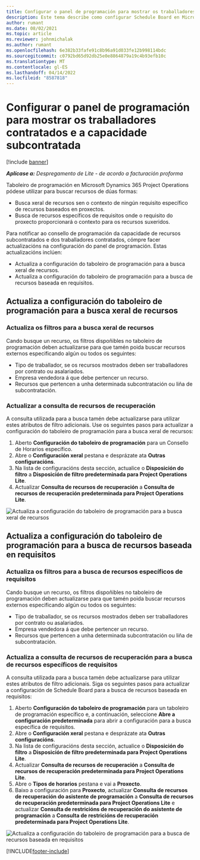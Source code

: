 ```yaml
---
title: Configurar o panel de programación para mostrar os traballadores contratados e a capacidade subcontratada
description: Este tema describe como configurar Schedule Board en Microsoft Dynamics 365 Project Operations para mostrar a capacidade de recursos subcontratados ao dotar de persoal as necesidades de recursos do proxecto.
author: rumant
ms.date: 08/02/2021
ms.topic: article
ms.reviewer: johnmichalak
ms.author: rumant
ms.openlocfilehash: 6e382b33fafe91c8b96a91d033fe12b998114bdc
ms.sourcegitcommit: c0792bd65d92db25e0e8864879a19c4b93efb10c
ms.translationtype: MT
ms.contentlocale: gl-ES
ms.lasthandoff: 04/14/2022
ms.locfileid: "8587818"
---
```

# <a name="configure-schedule-board-to-show-contract-workers-and-subcontracted-capacity"></a>Configurar o panel de programación para mostrar os traballadores contratados e a capacidade subcontratada 

[!include [banner](../../includes/dataverse-preview.md)]

_**Aplícase a:** Despregamento de Lite - de acordo a facturación proforma_

Taboleiro de programación en Microsoft Dynamics 365 Project Operations pódese utilizar para buscar recursos de dúas formas:

- Busca xeral de recursos sen o contexto de ningún requisito específico de recursos baseados en proxectos.
- Busca de recursos específicos de requisitos onde o requisito do proxecto proporcionará o contexto para os recursos suxeridos.

Para notificar ao consello de programación da capacidade de recursos subcontratados e dos traballadores contratados, cómpre facer actualizacións na configuración do panel de programación. Estas actualizacións inclúen: 
- Actualiza a configuración do taboleiro de programación para a busca xeral de recursos.
- Actualiza a configuración do taboleiro de programación para a busca de recursos baseada en requisitos.

## <a name="update-schedule-board-settings-for-general-resource-search"></a>Actualiza a configuración do taboleiro de programación para a busca xeral de recursos
### <a name="update-filters-for-general-resource-search"></a>Actualiza os filtros para a busca xeral de recursos
Cando busque un recurso, os filtros dispoñibles no taboleiro de programación deben actualizarse para que tamén poida buscar recursos externos especificando algún ou todos os seguintes:
  - Tipo de traballador, se os recursos mostrados deben ser traballadores por contrato ou asalariados.
  - Empresa vendedora á que debe pertencer un recurso.
  - Recursos que pertencen a unha determinada subcontratación ou liña de subcontratación.
    
### <a name="update-retrieve-resource-query"></a>Actualizar a consulta de recursos de recuperación
A consulta utilizada para a busca tamén debe actualizarse para utilizar estes atributos de filtro adicionais. Use os seguintes pasos para actualizar a configuración do taboleiro de programación para a busca xeral de recursos:  
1. Aberto **Configuración do taboleiro de programación** para un Consello de Horarios específico.
2. Abre o **Configuración xeral** pestana e desprázate ata **Outras configuracións**.
3. Na lista de configuracións desta sección, actualice o **Disposición do filtro** a **Disposición de filtro predeterminada para Project Operations Lite**.
4. Actualizar **Consulta de recursos de recuperación** a **Consulta de recursos de recuperación predeterminada para Project Operations Lite**.

![Actualiza a configuración do taboleiro de programación para a busca xeral de recursos](../media/BoardSettings.png)  

## <a name="update-schedule-board-settings-for-requirementbased-resource-search"></a>Actualiza a configuración do taboleiro de programación para a busca de recursos baseada en requisitos
### <a name="update-filters-for-requirement-specific-resource-search"></a>Actualiza os filtros para a busca de recursos específicos de requisitos 
Cando busque un recurso, os filtros dispoñibles no taboleiro de programación deben actualizarse para que tamén poida buscar recursos externos especificando algún ou todos os seguintes:
 - Tipo de traballador, se os recursos mostrados deben ser traballadores por contrato ou asalariados.
 - Empresa vendedora á que debe pertencer un recurso.
 - Recursos que pertencen a unha determinada subcontratación ou liña de subcontratación.

### <a name="update-retrieve-resource-query-for-requirement-specific-resource-search"></a>Actualiza a consulta de recursos de recuperación para a busca de recursos específicos de requisitos 
A consulta utilizada para a busca tamén debe actualizarse para utilizar estes atributos de filtro adicionais. Siga os seguintes pasos para actualizar a configuración de Schedule Board para a busca de recursos baseada en requisitos:

1. Aberto **Configuración do taboleiro de programación** para un taboleiro de programación específico e, a continuación, seleccione **Abre a configuración predeterminada** para abrir a configuración para a busca específica de requisitos.
2. Abre o **Configuración xeral** pestana e desprázate ata **Outras configuracións**.
3. Na lista de configuracións desta sección, actualice o **Disposición do filtro** a **Disposición de filtro predeterminada para Project Operations Lite**.
4. Actualizar **Consulta de recursos de recuperación** a **Consulta de recursos de recuperación predeterminada para Project Operations Lite**.
5. Abre o **Tipos de horarios** pestana e vai a **Proxecto**.
6. Baixo a configuración para **Proxecto**, actualizar **Consulta de recursos de recuperación do asistente de programación** a **Consulta de recursos de recuperación predeterminada para Project Operations Lite** e actualizar **Consulta de restricións de recuperación do asistente de programación** a **Consulta de restricións de recuperación predeterminada para Project Operations Lite**.

![Actualiza a configuración do taboleiro de programación para a busca de recursos baseada en requisitos](../media/SASettings.png)  

[!INCLUDE[footer-include](../../includes/footer-banner.md)]
